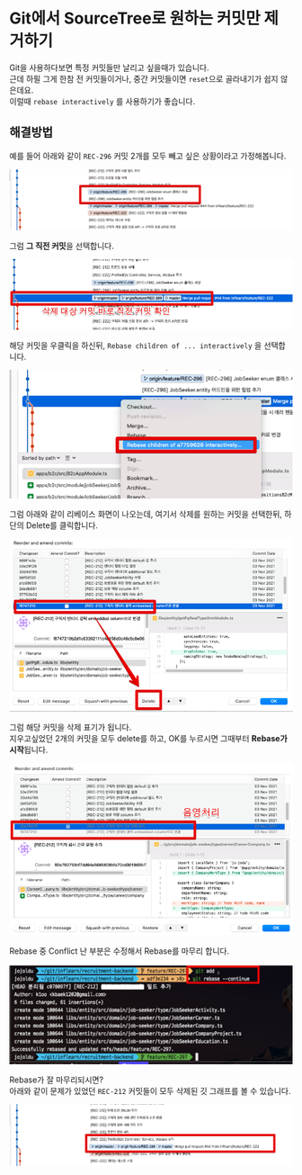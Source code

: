 # Git에서 SourceTree로 원하는 커밋만 제거하기

Git을 사용하다보면 특정 커밋들만 날리고 싶을때가 있습니다.  
근데 하필 그게 한참 전 커밋들이거나, 중간 커밋들이면 `reset`으로 골라내기가 쉽지 않은데요.  
이럴때 `rebase interactively` 를 사용하기가 좋습니다.

## 해결방법

예를 들어 아래와 같이 `REC-296` 커밋 2개를 모두 빼고 싶은 상황이라고 가정해봅니다.

![1](./images/1.png)

그럼 **그 직전 커밋**을 선택합니다.

![2](./images/2.png)

해당 커밋을 우클릭을 하신뒤, `Rebase children of ... interactively` 을 선택합니다.

![3](./images/3.png)

그럼 아래와 같이 리베이스 화면이 나오는데, 여기서 삭제를 원하는 커밋을 선택한뒤, 하단의 Delete를 클릭합니다.

![4](./images/4.png)

그럼 해당 커밋을 삭제 표기가 됩니다.  
지우고싶었던 2개의 커밋을 모두 delete를 하고, OK를 누르시면 그때부터 **Rebase가 시작**됩니다.

![5](./images/5.png)

Rebase 중 Conflict 난 부분은 수정해서 Rebase를 마무리 합니다.

![6](./images/6.png)

Rebase가 잘 마무리되시면?  
아래와 같이 문제가 있었던 `REC-212` 커밋들이 모두 삭제된 깃 그래프를 볼 수 있습니다.

![7](./images/7.png)

